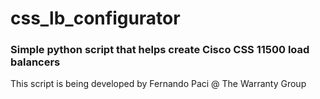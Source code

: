 css_lb_configurator
===================

### Simple python script that helps create Cisco CSS 11500 load balancers

This script is being developed by Fernando Paci @ The Warranty Group
